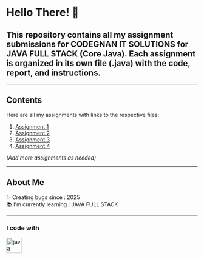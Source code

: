 <h1 align="left">Hello There! 👋</h1>

### <h2 align="left">This repository contains all my assignment submissions for CODEGNAN IT SOLUTIONS for JAVA FULL STACK (Core Java). Each assignment is organized in its own file (.java) with the code, report, and instructions.</h2>

---

### <h2 align="left">Contents</h2>

Here are all my assignments with links to the respective files:

1. [Assignment 1](./Palindrome.java)
2. [Assignment 2](./Assignment2.java)
3. [Assignment 3](./Assignment3.java)
4. [Assignment 4](./Assignment4.java)

*(Add more assignments as needed)*

---

### <h2 align="left">About Me</h2>

✨ Creating bugs since : 2025  
📚 I'm currently learning : JAVA FULL STACK

---

### <h3 align="left">I code with</h3>

<div align="left">
   <img src="https://cdn.jsdelivr.net/gh/devicons/devicon/icons/java/java-original.svg" height="40" alt="java logo" />
</div>
